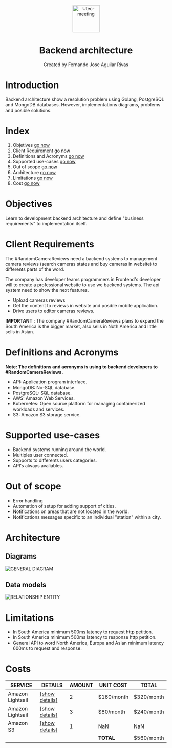 <p align="center">
  <a href="https://platzi.com/cursos/next-2020/" target="_blank">
    <img alt="Utec-meeting" src="https://res.cloudinary.com/dohkdu219/image/upload/v1651360417/backend-architecture/backend_ctnjwr.png" width="85" />
  </a>
</p>
<h1 align="center">
  Backend architecture
</h1>
<p align="center">Created by Fernando Jose Aguilar Rivas</p>


# Introduction

Backend architecture show a resolution problem using Golang, PostgreSQL and MongoDB databases. However, implementations diagrams, problems and posible solutions.

# Index

1. Objetives [go now](#objectives)
2. Client Requirement [go now](#client_requirement)
3. Definitions and Acronyms [go now](#definitions-and-acronyms)
4. Supported use-cases [go now](#supported-use-cases)
5. Out of scope [go now](#out-of-scope)
6. Architecture [go now](#architecture)
7. Limitations [go now](#limitations)
8. Cost [go now](#costs)

# Objectives

Learn to development backend architecture and define "business requirements" to implementation itself.

# Client Requirements
The #RandomCameraReviews need a backend systems to management camera reviews (search cameras states and buy cameras in website) to differents parts of the word. 

The company has developer teams programmers in Frontend's developer will to create a professional website to use we backend systems. The api system need to show the next features.

* Upload cameras reviews
* Get the content to reviews in website and posible mobile application.
* Drive users to editor cameras reviews.

**IMPORTANT** : The company #RandomCameraReviews plans to expand the South America is the bigger market, also sells in Noth America and little sells in Asian.

# Definitions and Acronyms

**Note: The definitions and acronyms is using to backend developers to #RandomCameraReviews.**

* API: Application program interface.
* MongoDB: No-SQL database.
* PostgreSQL: SQL database.
* AWS: Amazon Web Services.
* Kubernetes: Open source platform for managing containerized workloads and services.
* S3: Amazon S3 storage service.

# Supported use-cases

* Backend systems running around the world.
* Multiples user connected.
* Supports to differents users categories.
* API's always avaliables.

# Out of scope

* Error handling
* Automation of setup for adding support of cities.
* Notifications on areas that are not located in the world.
* Notifications messages specific to an individual "station" within a city.

# Architecture

## Diagrams

![GENERAL DIAGRAM](https://res.cloudinary.com/dohkdu219/image/upload/v1651366661/backend-architecture/general_qsl51a.jpg "GENERAL DIAGRAM")

## Data models

![RELATIONSHIP ENTITY](https://res.cloudinary.com/dohkdu219/image/upload/v1651368794/backend-architecture/database_lpnx20.jpg "RELATIONSHIP ENTITY")

# Limitations

* In South America minimum 500ms latency to request http petition.
* In South America minimum 500ms latency to response http petition.
* General API to word North America, Europa and Asian minimum latency 600ms to request and response.

# Costs


| SERVICE | DETAILS  | AMOUNT  | UNIT COST  |  TOTAL  |
| ------- | ------- | ------- | ------- |------- |
| Amazon Lightsail | [[show details]][1]  | 2 | $160/month | $320/month |
| Amazon Lightsail | [[show details]][1]  | 3 | $80/month | $240/month |
| Amazon S3 | [[show details]][2]  | 1 | NaN | NaN |
|  |  |  | **TOTAL** | $560/month |


[1]: https://aws.amazon.com/es/lightsail/pricing/ "Amazon Lightsail"
[2]: https://aws.amazon.com/es/s3/?nc=sn&loc=0 "Amazon S3"


